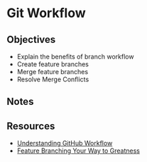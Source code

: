 # Git Workflow

## Objectives

- Explain the benefits of branch workflow
- Create feature branches
- Merge feature branches
- Resolve Merge Conflicts

## Notes

## Resources

- [Understanding GitHub Workflow](https://guides.github.com/introduction/flow/)
- [Feature Branching Your Way to Greatness](https://www.atlassian.com/agile/software-development/branching)
